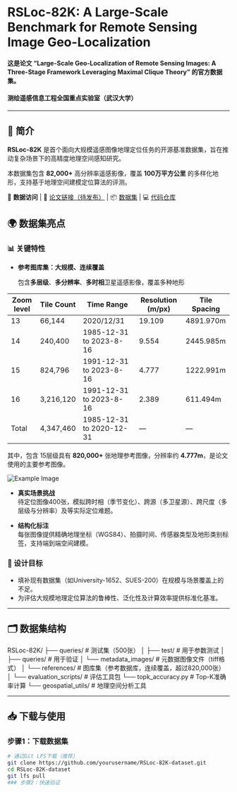 # RSLoc-82K: A Large-Scale Benchmark for Remote Sensing Image Geo-Localization

#### 这是论文 “Large-Scale Geo-Localization of Remote Sensing Images: A Three-Stage Framework Leveraging Maximal Clique Theory” 的官方数据集。

#### 测绘遥感信息工程全国重点实验室（武汉大学）

---

## 💬 简介

**RSLoc-82K** 是首个面向大规模遥感图像地理定位任务的开源基准数据集，旨在推动复杂场景下的高精度地理空间感知研究。

本数据集包含 **82,000+** 高分辨率遥感影像，覆盖 **100万平方公里** 的多样化地形，支持基于地理空间建模定位算法的评测。

🔗 **数据访问** | 📄 [论文链接（待发布）]() | 📦 [数据集]() | 💻 [代码仓库](https://github.com/SandraPky/RSLoc-82K)


## 🌍 数据集亮点
### 📊 关键特性
- **参考图库集：大规模、连续覆盖**  

  包含**多层级**、**多分辨率**、**多时相**卫星遥感影像，覆盖多种地形
  
| Zoom level | Tile Count | Time Range                         | Resolution (m/px) | Tile Spacing |
|-------------|------------|-------------------------------------|-------------------|--------------|
| 13          | 66,144     | 2020/12/31                          | 19.109            | 4891.970m    |
| 14          | 240,400    | 1985-12-31 to 2023-8-16             | 9.554             | 2445.985m    |
| 15     | 824,796| 1991-12-31 to 2023-8-16     | 4.777             | 1222.991m    |
| 16          | 3,216,120  | 1991-12-31 to 2023-8-16             | 2.389             | 611.494m     |
| Total       | 4,347,460  | 1985-12-31 to 2020-12-31            | —                 | —            |

  其中，包含 15层级具有 **820,000+** 张地理参考图像，分辨率约 **4.777m**，是论文使用的主要参考图像。
  
  ![Example Image](paper../paper/dataset.jpg)

- **真实场景挑战**  
  待定位图像400张，模拟跨时相（季节变化）、跨源（多卫星源）、跨尺度（多层级与分辨率）及等实际定位难题。

- **结构化标注**  
  每张图像提供精确地理坐标（WGS84）、拍摄时间、传感器类型及地形类别标签，支持端到端空间建模。

### 🚀 设计目标
- 填补现有数据集（如University-1652、SUES-200）在规模与场景覆盖上的不足。
- 为评估大规模地理定位算法的鲁棒性、泛化性及计算效率提供标准化基准。

---
## 🗂️ 数据集结构
RSLoc-82K/
├── queries/ # 测试集（500张）
│ ├── test/ # 用于参数测试
│ ├── queries/ # 用于验证
│ └── metadata_images/ # 元数据图像文件（tiff格式）
│
└── references/ # 图库集（参考数据库，连续覆盖，超过820,000张）
│
└── evaluation_scripts/ # 评估工具包
└── topk_accuracy.py # Top-K准确率计算
└── geospatial_utils/ # 地理空间分析工具

---

## 📥 下载与使用
### 步骤1：下载数据集
```bash
# 通过Git LFS下载（推荐）
git clone https://github.com/yourusername/RSLoc-82K-dataset.git
cd RSLoc-82K-dataset
git lfs pull
### 步骤2：快速验证
